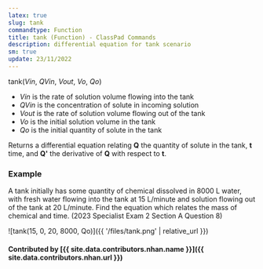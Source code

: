 ```yaml
---
latex: true
slug: tank
commandtype: Function
title: tank (Function) - ClassPad Commands
description: differential equation for tank scenario
sm: true
update: 23/11/2022
---
```


tank(*Vin*, *QVin*, *Vout*, *Vo*, *Qo*)

- *Vin* is the rate of solution volume flowing into the tank
- *QVin* is the concentration of solute in incoming solution
- *Vout* is the rate of solution volume flowing out of the tank
- *Vo* is the initial solution volume in the tank
- *Qo* is the initial quantity of solute in the tank

Returns a differential equation relating **Q** the quantity of solute in the tank, **t** time, and **Q'** the derivative of **Q** with respect to **t**.

### Example

A tank initially has some quantity of chemical dissolved in 8000 L water, with fresh water flowing into the tank at 15 L/minute and solution flowing out of the tank at 20 L/minute. Find the equation which relates the mass of chemical and time. (2023 Specialist Exam 2 Section A Question 8)

![tank(15, 0, 20, 8000, Qo)]({{ '/files/tank.png' | relative_url }})

#### Contributed by [{{ site.data.contributors.nhan.name }}]({{ site.data.contributors.nhan.url }})
